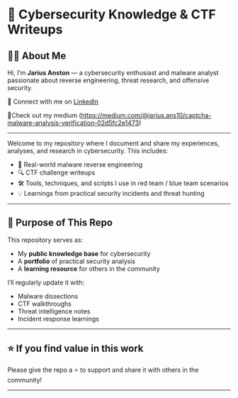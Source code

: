 # 🧠 Cybersecurity Knowledge & CTF Writeups

## 🙋‍♂️ About Me

Hi, I’m **Jarius Anston** — a cybersecurity enthusiast and malware analyst passionate about reverse engineering, threat research, and offensive security.

🔗 Connect with me on [LinkedIn](https://www.linkedin.com/in/jarius-anston-269907187)

🔗Check out my medium (https://medium.com/@jarius.ans10/captcha-malware-analysis-verification-02d5fc2e1473)

---

Welcome to my repository where I document and share my experiences, analyses, and research in cybersecurity. This includes:

- 🎯 Real-world malware reverse engineering
- 🔍 CTF challenge writeups
- 🛠 Tools, techniques, and scripts I use in red team / blue team scenarios
- 💡 Learnings from practical security incidents and threat hunting

---


## 🧭 Purpose of This Repo

This repository serves as:

- My **public knowledge base** for cybersecurity
- A **portfolio** of practical security analysis
- A **learning resource** for others in the community

I’ll regularly update it with:
- Malware dissections
- CTF walkthroughs
- Threat intelligence notes
- Incident response learnings

---

## ⭐ If you find value in this work

Please give the repo a ⭐ to support and share it with others in the community!

---

